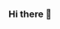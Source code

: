 ### Hi there 👋

<!--
**igorAmaral16/igorAmaral16** is a ✨ _special_ ✨ repository because its `README.md` (this file) appears on your GitHub profile.

Here are some ideas to get you started:

- 🔭 I’m currently working on ...
- 🌱 I’m currently learning C#
- 💬 Ask me about Java, Spring Boot or SQL Server
<div>
  <img src="https://cdn.jsdelivr.net/gh/devicons/devicon/icons/java/java-original-wordmark.svg" />
</div>   
